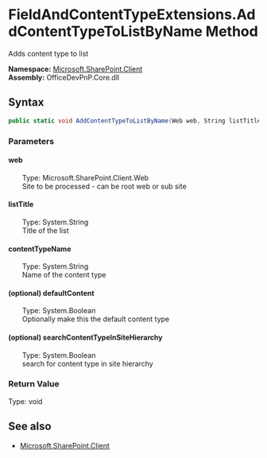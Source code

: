 # FieldAndContentTypeExtensions.AddContentTypeToListByName Method  
Adds content type to list  

**Namespace:** [Microsoft.SharePoint.Client](Microsoft.SharePoint.Client.md)  
**Assembly:** OfficeDevPnP.Core.dll  
## Syntax
```C#
public static void AddContentTypeToListByName(Web web, String listTitle, String contentTypeName, Boolean defaultContent, Boolean searchContentTypeInSiteHierarchy)
```
### Parameters
#### web  
&emsp;&emsp;Type: Microsoft.SharePoint.Client.Web  
&emsp;&emsp;Site to be processed - can be root web or sub site  

#### listTitle  
&emsp;&emsp;Type: System.String  
&emsp;&emsp;Title of the list  

#### contentTypeName  
&emsp;&emsp;Type: System.String  
&emsp;&emsp;Name of the content type  

#### (optional) defaultContent  
&emsp;&emsp;Type: System.Boolean  
&emsp;&emsp;Optionally make this the default content type  

#### (optional) searchContentTypeInSiteHierarchy  
&emsp;&emsp;Type: System.Boolean  
&emsp;&emsp;search for content type in site hierarchy  

### Return Value
Type: void  

## See also
- [Microsoft.SharePoint.Client](Microsoft.SharePoint.Client.md)
